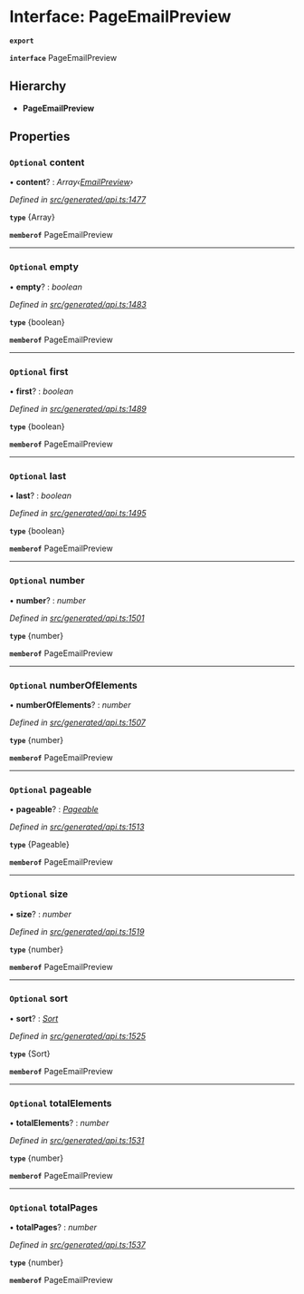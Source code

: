 # Interface: PageEmailPreview

**`export`** 

**`interface`** PageEmailPreview

## Hierarchy

* **PageEmailPreview**

## Properties

### `Optional` content

• **content**? : *Array‹[EmailPreview](_generated_api_.emailpreview.md)›*

*Defined in [src/generated/api.ts:1477](https://github.com/mailslurp/mailslurp-client-ts-js/blob/507ad2d/src/generated/api.ts#L1477)*

**`type`** {Array<EmailPreview>}

**`memberof`** PageEmailPreview

___

### `Optional` empty

• **empty**? : *boolean*

*Defined in [src/generated/api.ts:1483](https://github.com/mailslurp/mailslurp-client-ts-js/blob/507ad2d/src/generated/api.ts#L1483)*

**`type`** {boolean}

**`memberof`** PageEmailPreview

___

### `Optional` first

• **first**? : *boolean*

*Defined in [src/generated/api.ts:1489](https://github.com/mailslurp/mailslurp-client-ts-js/blob/507ad2d/src/generated/api.ts#L1489)*

**`type`** {boolean}

**`memberof`** PageEmailPreview

___

### `Optional` last

• **last**? : *boolean*

*Defined in [src/generated/api.ts:1495](https://github.com/mailslurp/mailslurp-client-ts-js/blob/507ad2d/src/generated/api.ts#L1495)*

**`type`** {boolean}

**`memberof`** PageEmailPreview

___

### `Optional` number

• **number**? : *number*

*Defined in [src/generated/api.ts:1501](https://github.com/mailslurp/mailslurp-client-ts-js/blob/507ad2d/src/generated/api.ts#L1501)*

**`type`** {number}

**`memberof`** PageEmailPreview

___

### `Optional` numberOfElements

• **numberOfElements**? : *number*

*Defined in [src/generated/api.ts:1507](https://github.com/mailslurp/mailslurp-client-ts-js/blob/507ad2d/src/generated/api.ts#L1507)*

**`type`** {number}

**`memberof`** PageEmailPreview

___

### `Optional` pageable

• **pageable**? : *[Pageable](_generated_api_.pageable.md)*

*Defined in [src/generated/api.ts:1513](https://github.com/mailslurp/mailslurp-client-ts-js/blob/507ad2d/src/generated/api.ts#L1513)*

**`type`** {Pageable}

**`memberof`** PageEmailPreview

___

### `Optional` size

• **size**? : *number*

*Defined in [src/generated/api.ts:1519](https://github.com/mailslurp/mailslurp-client-ts-js/blob/507ad2d/src/generated/api.ts#L1519)*

**`type`** {number}

**`memberof`** PageEmailPreview

___

### `Optional` sort

• **sort**? : *[Sort](_generated_api_.sort.md)*

*Defined in [src/generated/api.ts:1525](https://github.com/mailslurp/mailslurp-client-ts-js/blob/507ad2d/src/generated/api.ts#L1525)*

**`type`** {Sort}

**`memberof`** PageEmailPreview

___

### `Optional` totalElements

• **totalElements**? : *number*

*Defined in [src/generated/api.ts:1531](https://github.com/mailslurp/mailslurp-client-ts-js/blob/507ad2d/src/generated/api.ts#L1531)*

**`type`** {number}

**`memberof`** PageEmailPreview

___

### `Optional` totalPages

• **totalPages**? : *number*

*Defined in [src/generated/api.ts:1537](https://github.com/mailslurp/mailslurp-client-ts-js/blob/507ad2d/src/generated/api.ts#L1537)*

**`type`** {number}

**`memberof`** PageEmailPreview
